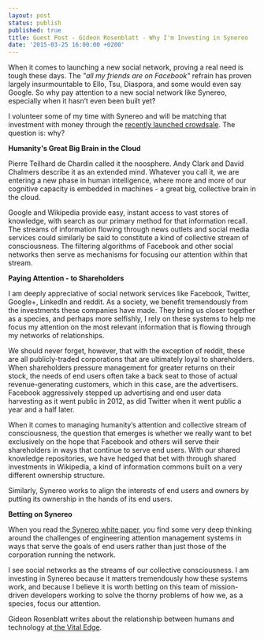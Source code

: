 ```yaml
---
layout: post
status: publish
published: true
title: Guest Post - Gideon Rosenblatt - Why I'm Investing in Synereo
date: '2015-03-25 16:00:00 +0200'
---
```


When it comes to launching a new social network, proving a real need is tough these days. The *"all my friends are on Facebook"* refrain has proven largely insurmountable to Ello, Tsu, Diaspora, and some would even say Google. So why pay attention to a new social network like Synereo, especially when it hasn’t even been built yet?

I volunteer some of my time with Synereo and will be matching that investment with money through the [recently launched crowdsale](https://crowdsale.synereo.com/). The question is: why?

**Humanity's Great Big Brain in the Cloud**

Pierre Teilhard de Chardin called it the noosphere. Andy Clark and David Chalmers describe it as an extended mind. Whatever you call it, we are entering a new phase in human intelligence, where more and more of our cognitive capacity is embedded in machines - a great big, collective brain in the cloud. 

Google and Wikipedia provide easy, instant access to vast stores of knowledge, with search as our primary method for that information recall. The streams of information flowing through news outlets and social media services could similarly be said to constitute a kind of collective stream of consciousness. The filtering algorithms of Facebook and other social networks then serve as mechanisms for focusing our attention within that stream. 

**Paying Attention - to Shareholders**

I am deeply appreciative of social network services like Facebook, Twitter, Google+, LinkedIn and reddit. As a society, we benefit tremendously from the investments these companies have made. They bring us closer together as a species, and perhaps more selfishly, I rely on these systems to help me focus my attention on the most relevant information that is flowing through my networks of relationships.

We should never forget, however, that with the exception of reddit, these are all publicly-traded corporations that are ultimately loyal to shareholders. When shareholders pressure management for greater returns on their stock, the needs of end users often take a back seat to those of actual revenue-generating customers, which in this case, are the advertisers. Facebook aggressively stepped up advertising and end user data harvesting as it went public in 2012, as did Twitter when it went public a year and a half later.

When it comes to managing humanity’s attention and collective stream of consciousness, the question that emerges is whether we really want to bet exclusively on the hope that Facebook and others will serve their shareholders in ways that continue to serve end users. With our shared knowledge repositories, we have hedged that bet with through shared investments in Wikipedia, a kind of information commons built on a very different ownership structure.

Similarly, Synereo works to align the interests of end users and owners by putting its ownership in the hands of its end users. 

**Betting on Synereo** 

When you read the[ Synereo white paper](http://www.synereo.com/whitepapers/synereo.pdf), you find some very deep thinking around the challenges of engineering attention management systems in ways that serve the goals of end users rather than just those of the corporation running the network. 

I see social networks as the streams of our collective consciousness. I am investing in Synereo because it matters tremendously how these systems work, and because I believe it is worth betting on this team of mission-driven developers working to solve the thorny problems of how we, as a species, focus our attention.

Gideon Rosenblatt writes about the relationship between humans and technology at[ the Vital Edge](http://www.the-vital-edge.com/). 

